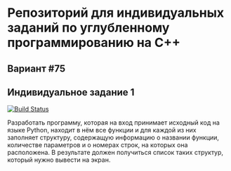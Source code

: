 # Репозиторий для индивидуальных заданий по углубленному программированию на C++
## Вариант #75
## Индивидуальное задание 1
[![Build Status](https://travis-ci.com/clockworkRocker/advancedCpp-2020.svg?branch=Task1_dev)](https://travis-ci.com/clockworkRocker/advancedCpp-2020)

Разработать программу, которая на вход принимает исходный код на языке Python, находит в нём все функции и для каждой из них заполняет структуру, содержащую информацию о названии функции, количестве параметров и о номерах строк, на которых она расположена. В результате должен получиться список таких структур, который нужно вывести на экран.

